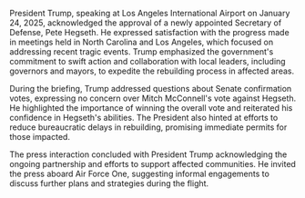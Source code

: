 President Trump, speaking at Los Angeles International Airport on January 24, 2025, acknowledged the approval of a newly appointed Secretary of Defense, Pete Hegseth. He expressed satisfaction with the progress made in meetings held in North Carolina and Los Angeles, which focused on addressing recent tragic events. Trump emphasized the government's commitment to swift action and collaboration with local leaders, including governors and mayors, to expedite the rebuilding process in affected areas.

During the briefing, Trump addressed questions about Senate confirmation votes, expressing no concern over Mitch McConnell's vote against Hegseth. He highlighted the importance of winning the overall vote and reiterated his confidence in Hegseth's abilities. The President also hinted at efforts to reduce bureaucratic delays in rebuilding, promising immediate permits for those impacted.

The press interaction concluded with President Trump acknowledging the ongoing partnership and efforts to support affected communities. He invited the press aboard Air Force One, suggesting informal engagements to discuss further plans and strategies during the flight.